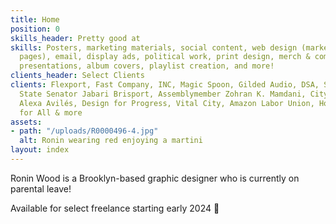 ```yaml
---
title: Home
position: 0
skills_header: Pretty good at
skills: Posters, marketing materials, social content, web design (marketing and landing
  pages), email, display ads, political work, print design, merch & company swag,
  presentations, album covers, playlist creation, and more!
clients_header: Select Clients
clients: Flexport, Fast Company, INC, Magic Spoon, Gilded Audio, DSA, Splice, Refinery29,
  State Senator Jabari Brisport, Assemblymember Zohran K. Mamdani, City Council Member
  Alexa Avilés, Design for Progress, Vital City, Amazon Labor Union, Housing Justice
  for All & more
assets:
- path: "/uploads/R0000496-4.jpg"
  alt: Ronin wearing red enjoying a martini
layout: index
---
```


Ronin Wood is a Brooklyn-based graphic designer who is currently on parental leave!

Available for select freelance starting early 2024 👶